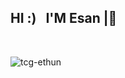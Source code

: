 ## HI :) &nbsp;   I'M Esan |🍟
<br>
<p><img align="center" src="https://github-readme-stats.vercel.app/api/top-langs?username=tcg-ethun&show_icons=true&locale=en&layout=compact" alt="tcg-ethun" /></p>
